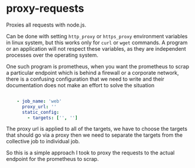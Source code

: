 # proxy-requests

Proxies all requests with node.js.

Can be done with setting `http_proxy` or `https_proxy` environment variables in linux system, but this works only for `curl` or `wget` commands. A program or an application will not respect these variables, as they are independent processes over the operating system.

One such program is prometheus, when you want the prometheus to scrap a particular endpoint which is behind a firewall or a corporate network, there is a confusing configuration that we need to write and their documentation does not make an effort to solve the situation

```yaml

    - job_name: 'web'
      proxy_url: ''
      static_config:
        - targets: ['', '']
```

The proxy url is applied to all of the targets, we have to choose the targets that should go via a proxy then we need to separate the targets from the collective job to individual job.

So this is a simple approach I took to proxy the requests to the actual endpoint for the prometheus to scrap.

